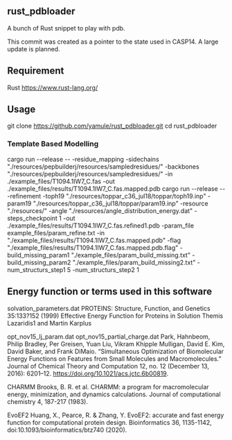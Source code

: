 ## rust_pdbloader
A bunch of Rust snippet to play with pdb. 

This commit was created as a pointer to the state used in CASP14.
A large update is planned.

## Requirement
Rust
https://www.rust-lang.org/

## Usage
git clone https://github.com/yamule/rust_pdbloader.git
cd rust_pdbloader

### Template Based Modelling
cargo run --release --  -residue_mapping -sidechains "./resources/pepbuilderj/resources/sampledresidues/" -backbones "./resources/pepbuilderj/resources/sampledresidues/" -in ./example_files/T1094.1IW7_C.fas -out ./example_files/results/T1094.1IW7_C.fas.mapped.pdb
cargo run --release --  -refinement -toph19 "./resources/toppar_c36_jul18/toppar/toph19.inp" -param19 "./resources/toppar_c36_jul18/toppar/param19.inp" -resource "./resources/" -angle "./resources/angle_distribution_energy.dat" -steps_checkpoint 1 -out ./example_files/results/T1094.1IW7_C.fas.refined1.pdb -param_file example_files/param_refine.txt  -in "./example_files/results/T1094.1IW7_C.fas.mapped.pdb"  -flag "./example_files/results/T1094.1IW7_C.fas.mapped.pdb.flag" -build_missing_param1 "./example_files/param_build_missing.txt"  -build_missing_param2 "./example_files/param_build_missing2.txt"  -num_structurs_step1 5 -num_structurs_step2 1


## Energy function or terms used in this software
solvation_parameters.dat
PROTEINS: Structure, Function, and Genetics 35:133?152 (1999)
Effective Energy Function for Proteins in Solution
Themis Lazaridis1 and Martin Karplus

opt_nov15_lj_param.dat
opt_nov15_partial_charge.dat
Park, Hahnbeom, Philip Bradley, Per Greisen, Yuan Liu, Vikram Khipple Mulligan, David E. Kim, David Baker, and Frank DiMaio. “Simultaneous Optimization of Biomolecular Energy Functions on Features from Small Molecules and Macromolecules.” Journal of Chemical Theory and Computation 12, no. 12 (December 13, 2016): 6201–12. https://doi.org/10.1021/acs.jctc.6b00819.

CHARMM
Brooks, B. R. et al. CHARMM: a program for macromolecular energy, minimization, and dynamics calculations. Journal of computational chemistry 4, 187-217 (1983).

EvoEF2
Huang, X., Pearce, R. & Zhang, Y. EvoEF2: accurate and fast energy function for computational protein design. Bioinformatics 36, 1135-1142, doi:10.1093/bioinformatics/btz740 (2020).
